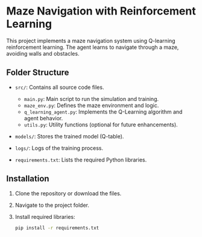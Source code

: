 # Maze Navigation with Reinforcement Learning

This project implements a maze navigation system using Q-learning reinforcement learning. The agent learns to navigate through a maze, avoiding walls and obstacles.

## Folder Structure

- `src/`: Contains all source code files.
  - `main.py`: Main script to run the simulation and training.
  - `maze_env.py`: Defines the maze environment and logic.
  - `q_learning_agent.py`: Implements the Q-Learning algorithm and agent behavior.
  - `utils.py`: Utility functions (optional for future enhancements).
  
- `models/`: Stores the trained model (Q-table).
- `logs/`: Logs of the training process.
- `requirements.txt`: Lists the required Python libraries.

## Installation

1. Clone the repository or download the files.
2. Navigate to the project folder.
3. Install required libraries:

   ```bash
   pip install -r requirements.txt
